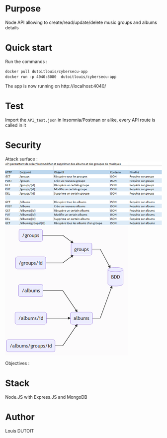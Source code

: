 # Purpose
Node API allowing to create/read/update/delete music groups and albums details
# Quick start
Run the commands : 

`docker pull dutoitlouis/cybersecu-app`  
`docker run -p 4040:8080  dutoitlouis/cybersecu-app`

The app is now running on http://localhost:4040/
# Test
Import the `API_test.json` in Insomnia/Postman or alike, every API route is called in it
# Security
Attack surface :  
![](./assets/attack_surface.png)  
![](./assets/mermaid.png)  

Objectives : 
# Stack
Node.JS with Express.JS and MongoDB
# Author
Louis DUTOIT
